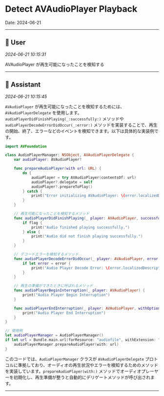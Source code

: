 # Detect AVAudioPlayer Playback

Date: 2024-06-21

---

## 👤 User
*2024-06-21 10:15:31*

AVAudioPlayer が再生可能になったことを検知する

---

## 🤖 Assistant
*2024-06-21 10:15:45*

`AVAudioPlayer` が再生可能になったことを検知するためには、`AVAudioPlayerDelegate` を使用します。`audioPlayerDidFinishPlaying(_:successfully:)` メソッドや `audioPlayerDecodeErrorDidOccur(_:error:)` メソッドを実装することで、再生の開始、終了、エラーなどのイベントを検知できます。以下は具体的な実装例です。

```swift
import AVFoundation

class AudioPlayerManager: NSObject, AVAudioPlayerDelegate {
    var audioPlayer: AVAudioPlayer?

    func prepareAudioPlayer(with url: URL) {
        do {
            audioPlayer = try AVAudioPlayer(contentsOf: url)
            audioPlayer?.delegate = self
            audioPlayer?.prepareToPlay()
        } catch {
            print("Error initializing AVAudioPlayer: \(error.localizedDescription)")
        }
    }

    // 再生可能になったことを検知するメソッド
    func audioPlayerDidFinishPlaying(_ player: AVAudioPlayer, successfully flag: Bool) {
        if flag {
            print("Audio finished playing successfully.")
        } else {
            print("Audio did not finish playing successfully.")
        }
    }

    // デコードエラーを検知するメソッド
    func audioPlayerDecodeErrorDidOccur(_ player: AVAudioPlayer, error: Error?) {
        if let error = error {
            print("Audio Player Decode Error: \(error.localizedDescription)")
        }
    }

    // 再生の準備ができたときに呼ばれるメソッド
    func audioPlayerBeginInterruption(_ player: AVAudioPlayer) {
        print("Audio Player Begin Interruption")
    }

    func audioPlayerEndInterruption(_ player: AVAudioPlayer, withOptions flags: Int) {
        print("Audio Player End Interruption")
    }
}

// 使用例
let audioPlayerManager = AudioPlayerManager()
if let url = Bundle.main.url(forResource: "audiofile", withExtension: "mp3") {
    audioPlayerManager.prepareAudioPlayer(with: url)
}
```

このコードでは、`AudioPlayerManager` クラスが `AVAudioPlayerDelegate` プロトコルに準拠しており、オーディオの再生状況やエラーを検知するためのメソッドを実装しています。`prepareAudioPlayer(with:)` メソッドでオーディオプレーヤーを初期化し、再生準備が整うと自動的にデリゲートメソッドが呼び出されます。

---
